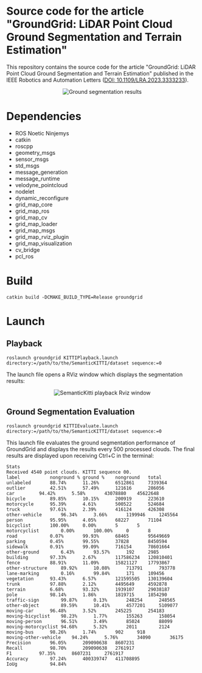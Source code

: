 # Source code for the article "GroundGrid: LiDAR Point Cloud Ground Segmentation and Terrain Estimation"
This repository contains the source code for the article "GroundGrid: LiDAR Point Cloud Ground Segmentation and Terrain Estimation" published in the IEEE Robotics and Automation Letters ([DOI: 10.1109/LRA.2023.3333233](https://doi.org/10.1109/lra.2023.3333233)).
<p align="center">
  <img src="/res/img/teaser.gif" alt="Ground segmentation results"/>
</p>

# Dependencies
- ROS Noetic Ninjemys
- catkin
- roscpp
- geometry_msgs
- sensor_msgs
- std_msgs
- message_generation
- message_runtime
- velodyne_pointcloud
- nodelet
- dynamic_reconfigure
- grid_map_core
- grid_map_ros
- grid_map_cv
- grid_map_loader
- grid_map_msgs
- grid_map_rviz_plugin
- grid_map_visualization
- cv_bridge
- pcl_ros

# Build
```
catkin build -DCMAKE_BUILD_TYPE=Release groundgrid
```

# Launch
## Playback
```
roslaunch groundgrid KITTIPlayback.launch directory:=/path/to/the/SemanticKITTI/dataset sequence:=0
```

The launch file opens a RViz window which displays the segmentation results:
<p align="center">
  <img src="/res/img/rviz.png" alt="SemanticKitti playback Rviz window"/>
</p>


## Ground Segmentation Evaluation
```
roslaunch groundgrid KITTIEvaluate.launch directory:=/path/to/the/SemanticKITTI/dataset sequence:=0
```

This launch file evaluates the ground segmentation performance of GroundGrid and displays the results every 500 processed clouds.
The final results are displayed upon receiving Ctrl+C in the terminal:
```
Stats
Received 4540 point clouds. KITTI sequence 00.
label			nonground %	ground %	nonground	total
unlabeled		88.74%		11.26%		6512861		7339364
outlier			42.51%		57.49%		121616		286056
car			94.42%		5.58%		43078880	45622648
bicycle			89.85%		10.15%		200919		223610
motorcycle		95.39%		4.61%		500522		524684
truck			97.61%		2.39%		416124		426308
other-vehicle		96.34%		3.66%		1199946		1245564
person			95.95%		4.05%		68227		71104
bicyclist		100.00%		0.00%		5		5
motorcyclist		0.00%		100.00%		0		8
road			0.07%		99.93%		68465		95649669
parking			0.45%		99.55%		37828		8450594
sidewalk		0.91%		99.09%		716154		78601664
other-ground		6.43%		93.57%		192		2985
building		97.33%		2.67%		117586234	120810401
fence			88.91%		11.09%		15821127	17793867
other-structure		89.92%		10.08%		713791		793778
lane-marking		0.16%		99.84%		171		109456
vegetation		93.43%		6.57%		121595505	130139604
trunk			97.88%		2.12%		4495649		4592878
terrain			6.68%		93.32%		1939107		29038187
pole			98.14%		1.86%		1819715		1854290
traffic-sign		99.87%		0.13%		248254		248565
other-object		89.59%		10.41%		4577201		5109077
moving-car		96.48%		3.52%		245225		254183
moving-bicyclist	98.23%		1.77%		155263		158054
moving-person		96.51%		3.49%		85024		88099
moving-motorcyclist	94.68%		5.32%		2011		2124
moving-bus		98.26%		1.74%		902		918
moving-other-vehicle	94.24%		5.76%		34090		36175
Precision		96.05%		209090638	8607231
Recall			98.70%		209090638	2761917
F1			97.35%		8607231		2761917
Accuracy		97.24%		400339747	411708895
IoUg			94.84%
```

